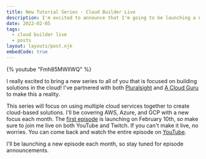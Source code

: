 ```yaml
---
title: New Tutorial Series - Cloud Builder Live
description: I'm excited to announce that I'm going to be launching a new tutorial series, Cloud Builder Live, in partnership with Pluralsight and A Cloud Guru. This series will focus entirely on building real-world solutions on AWS, Azure, and GCP.
date: 2022-02-05
tags:
  - cloud builder live
  - posts
layout: layouts/post.njk
embedCode: true
---
```


{% youtube "Fmh85MWIlWQ" %}

I really excited to bring a new series to all of you that is focused on building solutions in the cloud! I've partnered with both [Pluralsight](https://pluralsight.com) and [A Cloud Guru](https://acloudguru.com/) to make this a reality.

This series will focus on using multiple cloud services together to create cloud-based solutions.  I'll be covering AWS, Azure, and GCP with a new focus each month.  The [first episode](https://www.youtube.com/watch?v=dDnSTs2J6fk&list=PLIopdAXlIWi3KPAxVqAg9RWq7tQ0r70mO) is launching on February 10th, so make sure to join me live on both YouTube and Twitch.  If you can't make it live, no worries.  You can come back and watch the entire episode on [YouTube](https://www.youtube.com/playlist?list=PLIopdAXlIWi3KPAxVqAg9RWq7tQ0r70mO).  

I'll be launching a new episode each month, so stay tuned for episode announcements.
